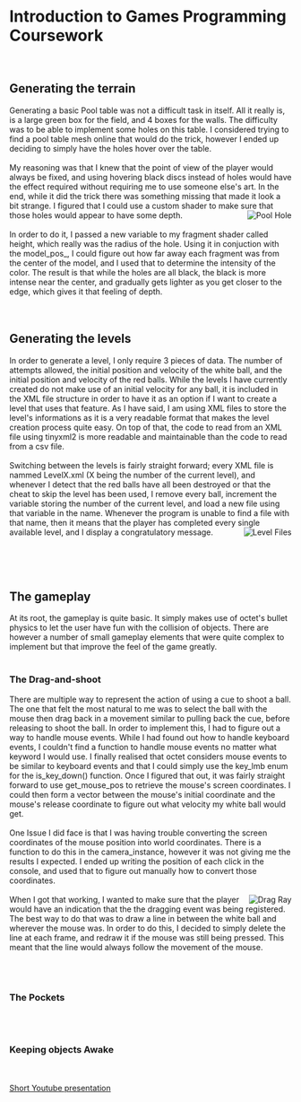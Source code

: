 <h1>Introduction to Games Programming Coursework</h1>
<br/>
<h2>Generating the terrain</h2>
Generating a basic Pool table was not a difficult task in itself. All it really is, is a large green box for the field, and 4 boxes for the walls. The difficulty was to be able to implement some holes on this table. I considered trying to find a pool table mesh online that would do the trick, however I ended up deciding to simply have the holes hover over the table.<br/><br/>
My reasoning was that I knew that the point of view of the player would always be fixed, and using hovering black discs instead of holes would have the effect required without requiring me to use someone else's art. In the end, while it did the trick there was something missing that made it look a bit strange. I figured that I could use a custom shader to make sure that those holes would appear to have some depth.<img src="http://www.jeanpascalevette.com/img/poolHole.PNG" alt="Pool Hole" align="right" /><br/><br/>
In order to do it, I passed a new variable to my fragment shader called height, which really was the radius of the hole. Using it in conjuction with the model_pos_, I could figure out how far away each fragment was from the center of the model, and I used that to determine the intensity of the color. The result is that while the holes are all black, the black is more intense near the center, and gradually gets lighter as you get closer to the edge, which gives it that feeling of depth.<br/>


<br/>
<br/>
<h2>Generating the levels</h2>
In order to generate a level, I only require 3 pieces of data. The number of attempts allowed, the initial position and velocity of the white ball, and the initial position and velocity of the red balls. While the levels I have currently created do not make use of an initial velocity for any ball, it is included in the XML file structure in order to have it as an option if I want to create a level that uses that feature. As I have said, I am using XML files to store the level's informations as it is a very readable format that makes the level creation process quite easy. On top of that, the code to read from an XML file using tinyxml2 is more readable and maintainable than the code to read from a csv file. <br/><br/>
Switching between the levels is fairly straight forward; every XML file is nammed LevelX.xml (X being the number of the current level), and whenever I detect that the red balls have all been destroyed or that the cheat to skip the level has been used, I remove every ball, increment the variable storing the number of the current level, and load a new file using that variable in the name. Whenever the program is unable to find a file with that name, then it means that the player has completed every single available level, and I display a congratulatory message.<img src="http://www.jeanpascalevette.com/img/LevelFiles.PNG" alt="Level Files" align="right" /><br/><br/>

<br/><br/>
<h2>The gameplay</h2>
At its root, the gameplay is quite basic. It simply makes use of octet's bullet physics to let the user have fun with the collision of objects. There are however a number of small gameplay elements that were quite complex to implement but that improve the feel of the game greatly.<br/><br/>

<h3>The Drag-and-shoot</h3>
There are multiple way to represent the action of using a cue to shoot a ball. The one that felt the most natural to me was to select the ball with the mouse then drag back in a movement similar to pulling back the cue, before releasing to shoot the ball. In order to implement this, I had to figure out a way to handle mouse events. While I had found out how to handle keyboard events, I couldn't find a function to handle mouse events no matter what keyword I would use. I finally realised that octet considers mouse events to be similar to keyboard events and that I could simply use the key_lmb enum for the is_key_down() function. Once I figured that out, it was fairly straight forward to use get_mouse_pos to retrieve the mouse's screen coordinates. I could then form a vector between the mouse's initial coordinate and the mouse's release coordinate to figure out what velocity my white ball would get.
<br/><br/>
One Issue I did face is that I was having trouble converting the screen coordinates of the mouse position into world coordinates. There is a function to do this in the camera_instance, however it was not giving me the results I expected. I ended up writing the position of each click in the console, and used that to figure out manually how to convert those coordinates.
<br/><br/><img src="http://www.jeanpascalevette.com/img/dragray.png" alt="Drag Ray" align="right" />
When I got that working, I wanted to make sure that the player would have an indication that the the dragging event was being registered. The best way to do that was to draw a line in between the white ball and wherever the mouse was. In order to do this, I decided to simply delete the line at each frame, and redraw it if the mouse was still being pressed. This meant that the line would always follow the movement of the mouse.

<br/><br/>
<h3>The Pockets</h3>

<br/><br/>
<h3>Keeping objects Awake</h3>

<br/><br/>
<a href="https://www.youtube.com/watch?v=nL9_l3HN5ss&feature=youtu.be">Short Youtube presentation</a>